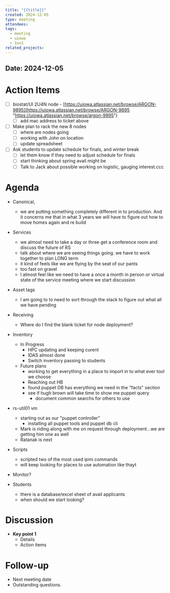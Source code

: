 ```yaml
---
title: "{{title}}"
created: 2024-12-05
type: meeting
attendees: 
tags:
  - meeting
  - uiowa
  - 1on1
related_projects:
---
```

## Date: 2024-12-05

# Action Items
- [ ] biostat/UI 2U4N node - [https://uiowa.atlassian.net/browse/ARGON-9895](https://uiowa.atlassian.net/browse/ARGON-9895 "https://uiowa.atlassian.net/browse/argon-9895") 
	- [ ] add mac address to ticket above
- [ ] Make plan to rack the new 8 nodes
	- [ ] where are nodes going 
	- [ ] working with John on location
	- [ ] update spreadsheet
- [ ] Ask students to update schedule for finals, and winter break
	- [ ] let them know if they need to adjust schedule for finals
	- [ ] start thinking about spring avail might be 
	- [ ] Talk to Jack about possible working on logistic, gauging interest.ccc

# Agenda
- Canonical,
	- we are putting something completely different in to production. And it concerns me that in what 3 years we will have to figure out how to move homes again and re build

- Services
	- we almost need to take a day or three get a conference room and discuss the future of RS
	- talk about where we are seeing things going. we have to work together to plan LONG term
	- it kind of feels like we are flying by the seat of our pants
	- too fast on gravel
	- I almost feel like we need to have a once a month in person or virtual state of the service meeting where we start discussion 

- Asset tags
	- I am going to to need to sort through the stack to figure out what all we have pending

- Receiving 
	- Where do I find the blank ticket for node deployment?

- Inventory
	- In Progress
		- HPC updating and keeping curent
		- IDAS almost done
		- Switch inventory passing to students
	- Future plans
		- working to get everything in a place to import in to what ever tool we choose
		- Reaching out HB
		- found puppet DB has everything we need in the "facts" section 
		- see if hugh brown will take time to show me puppet query
			- document common searchs for others to use

- rs-util01 vm
	- starting out as our "puppet controller"
		- installing all puppet tools and puppet db cli 
	- Mark is riding along with me on request through deployment...we are getting him one as well 
	- Ratanak is next

- Scripts
	- scripted two of the most used ipmi commands 
	- will keep looking for places to use automation like thayt

- Monitor?

- Students
	- there is a database/excel sheet of avail applicants 
	- when should we start looking?

# Discussion
- **Key point 1**
  - Details
  - Action items



# Follow-up
- Next meeting date
- Outstanding questions.